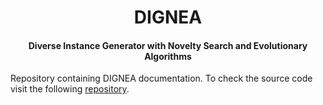 <center>
  <h1>DIGNEA</h1>
  <h4>Diverse Instance Generator with Novelty Search and Evolutionary Algorithms</h4>
</center>


Repository containing DIGNEA documentation. To check the source code visit the following [repository](https://github.com/DIGNEA/dignea).